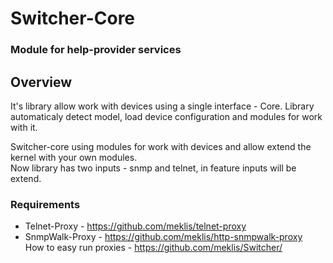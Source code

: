 # Switcher-Core
### Module for help-provider services

## Overview
It's library allow work with devices using a single interface - Core.
Library automaticaly detect model, load device configuration and modules for work with it.   
    
Switcher-core using modules for work with devices and allow extend the kernel with your own modules.    
Now library has two inputs - snmp and telnet, in feature inputs will be extend.

### Requirements   
* Telnet-Proxy - https://github.com/meklis/telnet-proxy    
* SnmpWalk-Proxy - https://github.com/meklis/http-snmpwalk-proxy    
How to easy run proxies - https://github.com/meklis/Switcher/

 